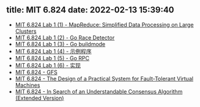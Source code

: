 title: MIT 6.824
date: 2022-02-13 15:39:40
---

* [MIT 6.824 Lab 1 (1) - MapReduce: Simplified Data Processing on Large Clusters](/2022/02/13/mit-6.824-lab1-map-reduce/)
* [MIT 6.824 Lab 1 (2) - Go Race Detector](/2022/03/24/mit-6.824-lab1-go-race-detector/)
* [MIT 6.824 Lab 1 (3) - Go buildmode](/2022/03/26/mit-6.824-lab1-go-buildmode-plugin/)
* [MIT 6.824 Lab 1 (4) - 示例程序](/2022/03/27/mit-6.824-lab1-sequential-mapreduce/)
* [MIT 6.824 Lab 1 (5) - Go RPC](/2022/04/04/mit-6.824-lab1-go-rpc/)
* [MIT 6.824 Lab 1 (6) - 实现](/2022/04/10/mit-6.824-lab1-implementation/)
* [MIT 6.824 - GFS](/2022/04/19/mit-6.824-gfs/)
* [MIT 6.824 - The Design of a Practical System for Fault-Tolerant Virtual Machines](/2022/04/24/mit-6.824-vm-ft/)
* [MIT 6.824 - In Search of an Understandable Consensus Algorithm (Extended Version)](/2022/05/03/mit-6.824-raft/)